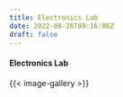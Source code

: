 ```yaml
---
title: Electronics Lab
date: 2022-08-26T09:16:06Z
draft: false
---
```


#### Electronics Lab

{{< image-gallery >}}
